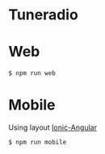 # Tuneradio

# Web
`$ npm run web`

# Mobile
Using layout [Ionic-Angular](https://ionicframework.com/docs/angular/overview)

`$ npm run mobile`
